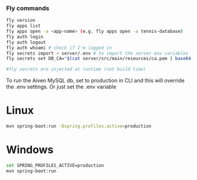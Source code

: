 ### Fly commands
```bash
fly version
fly apps list
fly apps open -a <app-name> (e.g. fly apps open -a tennis-database)
fly auth login
fly auth logout
fly auth whoami # check if I'm logged in
fly secrets import < server/.env # to import the server env variables
fly secrets set DB_CA="$(cat server/src/main/resources/ca.pem | base64 -w 0)" # This sets ca.pem as a fly secret and encodes the certificate (base64 encoded)

#fly secrets are injected at runtime (not build time)

```

To run the Aiven MySQL db, set to production in CLI and this will override the .env settings. Or just set the .env variable
# Linux
```bash
mvn spring-boot:run -Dspring.profiles.active=production
```

# Windows
```bash
set SPRING_PROFILES_ACTIVE=production
mvn spring-boot:run
```